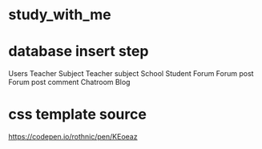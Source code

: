 # study_with_me

# database insert step 
Users 
Teacher
Subject
Teacher subject
School
Student
Forum
Forum post
Forum post comment 
Chatroom
Blog

# css template source
https://codepen.io/rothnic/pen/KEoeaz

